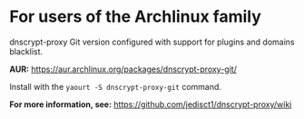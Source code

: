 # For users of the Archlinux family

dnscrypt-proxy Git version configured with support for plugins and domains blacklist.

**AUR:** https://aur.archlinux.org/packages/dnscrypt-proxy-git/

Install with the `yaourt -S dnscrypt-proxy-git` command.

**For more information, see:** https://github.com/jedisct1/dnscrypt-proxy/wiki
